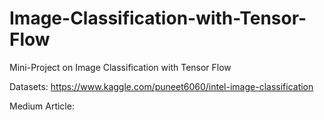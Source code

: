 # Image-Classification-with-Tensor-Flow
Mini-Project on Image Classification with Tensor Flow

Datasets: https://www.kaggle.com/puneet6060/intel-image-classification

Medium Article:



